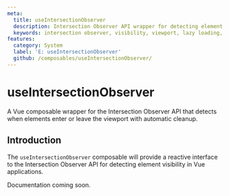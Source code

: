 ```yaml
---
meta:
  title: useIntersectionObserver
  description: Intersection Observer API wrapper for detecting element visibility changes with automatic cleanup.
  keywords: intersection observer, visibility, viewport, lazy loading, scroll, Vue, composable
features:
  category: System
  label: 'E: useIntersectionObserver'
  github: /composables/useIntersectionObserver/
---
```


# useIntersectionObserver

A Vue composable wrapper for the Intersection Observer API that detects when elements enter or leave the viewport with automatic cleanup.

<DocsPageFeatures :frontmatter />

## Introduction

The `useIntersectionObserver` composable will provide a reactive interface to the Intersection Observer API for detecting element visibility in Vue applications.

Documentation coming soon.
